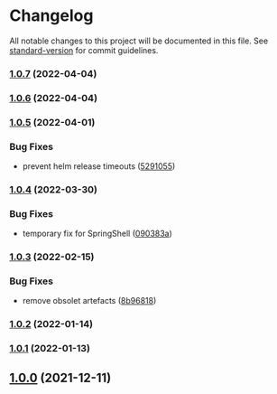 # Changelog

All notable changes to this project will be documented in this file. See [standard-version](https://github.com/conventional-changelog/standard-version) for commit guidelines.

### [1.0.7](https://github.com/innovation-hub-bergisches-rheinland/prox-professor-profile-service/compare/v1.0.6...v1.0.7) (2022-04-04)

### [1.0.6](https://github.com/innovation-hub-bergisches-rheinland/prox-professor-profile-service/compare/v1.0.5...v1.0.6) (2022-04-04)

### [1.0.5](https://github.com/innovation-hub-bergisches-rheinland/prox-professor-profile-service/compare/v1.0.4...v1.0.5) (2022-04-01)


### Bug Fixes

* prevent helm release timeouts ([5291055](https://github.com/innovation-hub-bergisches-rheinland/prox-professor-profile-service/commit/529105583ab6b3962d339a05ef896733f0da7d48))

### [1.0.4](https://github.com/innovation-hub-bergisches-rheinland/prox-professor-profile-service/compare/v1.0.3...v1.0.4) (2022-03-30)


### Bug Fixes

* temporary fix for SpringShell ([090383a](https://github.com/innovation-hub-bergisches-rheinland/prox-professor-profile-service/commit/090383a93902688e7b81628a0df1fdb94b4a4091))

### [1.0.3](https://github.com/innovation-hub-bergisches-rheinland/prox-professor-profile-service/compare/v1.0.2...v1.0.3) (2022-02-15)


### Bug Fixes

* remove obsolet artefacts ([8b96818](https://github.com/innovation-hub-bergisches-rheinland/prox-professor-profile-service/commit/8b96818db375544a9c93c68acf6a3aba014329ac))

### [1.0.2](https://github.com/innovation-hub-bergisches-rheinland/prox-professor-profile-service/compare/v1.0.1...v1.0.2) (2022-01-14)

### [1.0.1](https://github.com/innovation-hub-bergisches-rheinland/prox-professor-profile-service/compare/v1.0.0...v1.0.1) (2022-01-13)

## [1.0.0](https://github.com/innovation-hub-bergisches-rheinland/prox-professor-profile-service/compare/v0.2.1...v1.0.0) (2021-12-11)
